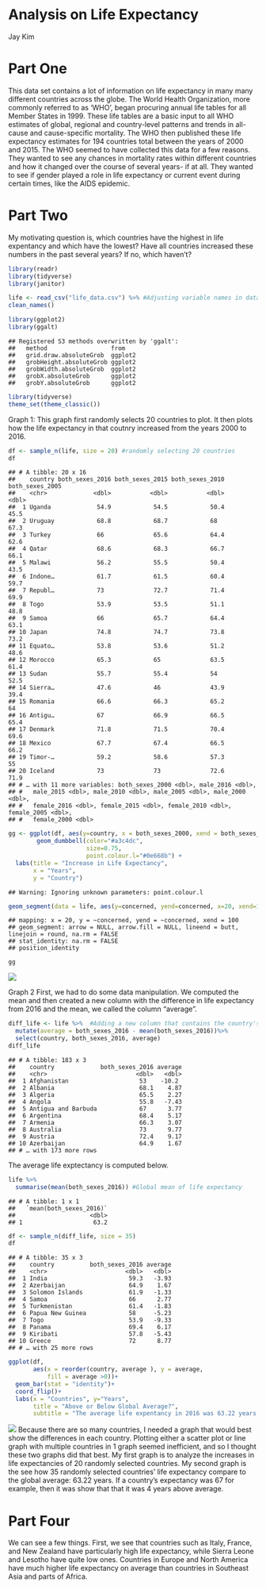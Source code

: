 Analysis on Life Expectancy
================
Jay Kim

# Part One

This data set contains a lot of information on life expectancy in many
many different countries across the globe. The World Health
Organization, more commonly referred to as ‘WHO’, began procuring annual
life tables for all Member States in 1999. These life tables are a basic
input to all WHO estimates of global, regional and country-level
patterns and trends in all-cause and cause-specific mortality. The WHO
then published these life expectancy estimates for 194 countries total
between the years of 2000 and 2015. The WHO seemed to have collected
this data for a few reasons. They wanted to see any chances in mortality
rates within different countries and how it changed over the course of
several years- if at all. They wanted to see if gender played a role in
life expectancy or current event during certain times, like the AIDS
epidemic.

# Part Two

My motivating question is, which countries have the highest in life
expentancy and which have the lowest? Have all countries increased these
numbers in the past several years? If no, which haven’t?

``` r
library(readr)
library(tidyverse)
library(janitor)
```

``` r
life <- read_csv("life_data.csv") %>% #Adjusting variable names in data set
clean_names()
```

``` r
library(ggplot2)
library(ggalt)
```

    ## Registered S3 methods overwritten by 'ggalt':
    ##   method                  from   
    ##   grid.draw.absoluteGrob  ggplot2
    ##   grobHeight.absoluteGrob ggplot2
    ##   grobWidth.absoluteGrob  ggplot2
    ##   grobX.absoluteGrob      ggplot2
    ##   grobY.absoluteGrob      ggplot2

``` r
library(tidyverse)
theme_set(theme_classic())
```

Graph 1: This graph first randomly selects 20 countries to plot. It then
plots how the life expectancy in that coutnry increased from the years
2000 to 2016.

``` r
df <- sample_n(life, size = 20) #randomly selecting 20 countries
df
```

    ## # A tibble: 20 x 16
    ##    country both_sexes_2016 both_sexes_2015 both_sexes_2010 both_sexes_2005
    ##    <chr>             <dbl>           <dbl>           <dbl>           <dbl>
    ##  1 Uganda             54.9            54.5            50.4            45.5
    ##  2 Uruguay            68.8            68.7            68              67.3
    ##  3 Turkey             66              65.6            64.4            62.6
    ##  4 Qatar              68.6            68.3            66.7            66.1
    ##  5 Malawi             56.2            55.5            50.4            43.5
    ##  6 Indone…            61.7            61.5            60.4            59.7
    ##  7 Republ…            73              72.7            71.4            69.9
    ##  8 Togo               53.9            53.5            51.1            48.8
    ##  9 Samoa              66              65.7            64.4            63.1
    ## 10 Japan              74.8            74.7            73.8            73.2
    ## 11 Equato…            53.8            53.6            51.2            48.6
    ## 12 Morocco            65.3            65              63.5            61.4
    ## 13 Sudan              55.7            55.4            54              52.5
    ## 14 Sierra…            47.6            46              43.9            39.4
    ## 15 Romania            66.6            66.3            65.2            64  
    ## 16 Antigu…            67              66.9            66.5            65.4
    ## 17 Denmark            71.8            71.5            70.4            69.6
    ## 18 Mexico             67.7            67.4            66.5            66.2
    ## 19 Timor-…            59.2            58.6            57.3            55  
    ## 20 Iceland            73              73              72.6            71.9
    ## # … with 11 more variables: both_sexes_2000 <dbl>, male_2016 <dbl>,
    ## #   male_2015 <dbl>, male_2010 <dbl>, male_2005 <dbl>, male_2000 <dbl>,
    ## #   female_2016 <dbl>, female_2015 <dbl>, female_2010 <dbl>, female_2005 <dbl>,
    ## #   female_2000 <dbl>

``` r
gg <- ggplot(df, aes(y=country, x = both_sexes_2000, xend = both_sexes_2016)) + 
        geom_dumbbell(color="#a3c4dc", 
                      size=0.75, 
                      point.colour.l="#0e668b") +
  labs(title = "Increase in Life Expectancy", 
       x = "Years",
       y = "Country")
```

    ## Warning: Ignoring unknown parameters: point.colour.l

``` r
geom_segment(data = life, aes(y=concerned, yend=concerned, x=20, xend=100), color="#b2b2b2", size=0.15)
```

    ## mapping: x = 20, y = ~concerned, yend = ~concerned, xend = 100 
    ## geom_segment: arrow = NULL, arrow.fill = NULL, lineend = butt, linejoin = round, na.rm = FALSE
    ## stat_identity: na.rm = FALSE
    ## position_identity

``` r
gg
```

![](Life_expectancy_analysis_files/figure-gfm/unnamed-chunk-4-1.png)<!-- -->

Graph 2 First, we had to do some data manipulation. We computed the mean
and then created a new column with the difference in life expectancy
from 2016 and the mean, we called the column “average”.

``` r
diff_life <- life %>%  #Adding a new column that contains the country's deviation in life expectancy from the global average
  mutate(average = both_sexes_2016 - mean(both_sexes_2016))%>%
  select(country, both_sexes_2016, average)
diff_life
```

    ## # A tibble: 183 x 3
    ##    country             both_sexes_2016 average
    ##    <chr>                         <dbl>   <dbl>
    ##  1 Afghanistan                    53    -10.2 
    ##  2 Albania                        68.1    4.87
    ##  3 Algeria                        65.5    2.27
    ##  4 Angola                         55.8   -7.43
    ##  5 Antigua and Barbuda            67      3.77
    ##  6 Argentina                      68.4    5.17
    ##  7 Armenia                        66.3    3.07
    ##  8 Australia                      73      9.77
    ##  9 Austria                        72.4    9.17
    ## 10 Azerbaijan                     64.9    1.67
    ## # … with 173 more rows

The average life exptectancy is computed below.

``` r
life %>%
  summarise(mean(both_sexes_2016)) #Global mean of life expectancy
```

    ## # A tibble: 1 x 1
    ##   `mean(both_sexes_2016)`
    ##                     <dbl>
    ## 1                    63.2

``` r
df <- sample_n(diff_life, size = 35)
df
```

    ## # A tibble: 35 x 3
    ##    country          both_sexes_2016 average
    ##    <chr>                      <dbl>   <dbl>
    ##  1 India                       59.3   -3.93
    ##  2 Azerbaijan                  64.9    1.67
    ##  3 Solomon Islands             61.9   -1.33
    ##  4 Samoa                       66      2.77
    ##  5 Turkmenistan                61.4   -1.83
    ##  6 Papua New Guinea            58     -5.23
    ##  7 Togo                        53.9   -9.33
    ##  8 Panama                      69.4    6.17
    ##  9 Kiribati                    57.8   -5.43
    ## 10 Greece                      72      8.77
    ## # … with 25 more rows

``` r
ggplot(df, 
       aes(x = reorder(country, average ), y = average,
           fill = average >0))+
  geom_bar(stat = "identity")+
  coord_flip()+
  labs(x = "Countries", y="Years",
       title = "Above or Below Global Average?",
       subtitle = "The average life expentancy in 2016 was 63.22 years ")
```

![](Life_expectancy_analysis_files/figure-gfm/unnamed-chunk-7-1.png)<!-- -->
Because there are so many countries, I needed a graph that would best
show the differences in each country. Plotting either a scatter plot or
line graph with multiple countries in 1 graph seemed inefficient, and so
I thought these two graphs did that best. My first graph is to analyze
the increases in life expectancies of 20 randomly selected countries. My
second graph is the see how 35 randomly selected countries’ life
expectancy compare to the global average: 63.22 years. If a country’s
expectancy was 67 for example, then it was show that that it was 4 years
above average.

# Part Four

We can see a few things. First, we see that countries such as Italy,
France, and New Zealand have particularly high life expectancy, while
Sierra Leone and Lesotho have quite low ones. Countries in Europe and
North America have much higher life expectancy on average than countries
in Southeast Asia and parts of Africa.
